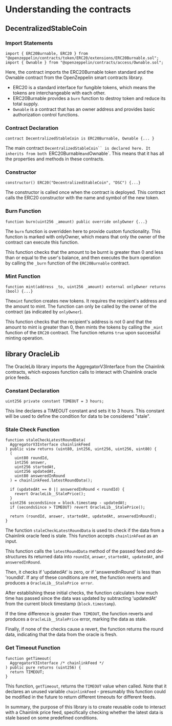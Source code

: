 # Understanding the contracts

## DecentralizedStableCoin

### Import Statements

```
import { ERC20Burnable, ERC20 } from "@openzeppelin/contracts/token/ERC20/extensions/ERC20Burnable.sol";
import { Ownable } from "@openzeppelin/contracts/access/Ownable.sol";

```

Here, the contract imports the ERC20Burnable token standard and the Ownable contract from the OpenZeppelin smart contracts library.

- ERC20 is a standard interface for fungible tokens, which means the tokens are interchangeable with each other.
- ERC20Burnable provides a `burn` function to destroy token and reduce its total supply.
- `Ownable` is a contract that has an owner address and provides basic authorization control functions.

### Contract Declaration

```
contract DecentralizedStableCoin is ERC20Burnable, Ownable {... }

```

The main contract ` DecentralizedStableCoin`` is declared here. It inherits from both  `ERC20Burnable`and`Ownable`. This means that it has all the properties and methods in these contracts.

### Constructor

```
constructor() ERC20("DecentralizedStableCoin", "DSC") {...}

```

The constructor is called once when the contract is deployed. This contract calls the ERC20 constructor with the name and symbol of the new token.

### Burn Function

```
function burn(uint256 _amount) public override onlyOwner {...}

```

The `burn` function is overridden here to provide custom functionality. This function is marked with onlyOwner, which means that only the owner of the contract can execute this function.

This function checks that the amount to be burnt is greater than 0 and less than or equal to the user's balance, and then executes the burn operation by calling the `_burn` function of the `ERC20Burnable` contract.

### Mint Function

```
function mint(address _to, uint256 _amount) external onlyOwner returns (bool) {...}

```

The`mint` function creates new tokens. It requires the recipient's address and the amount to mint. The function can only be called by the owner of the contract (as indicated by `onlyOwner`).

This function checks that the recipient's address is not 0 and that the amount to mint is greater than 0, then mints the tokens by calling the `_mint` function of the `ERC20` contract. The function returns `true` upon successful minting operation.

## library OracleLib

The OracleLib library imports the AggregatorV3Interface from the Chainlink contracts, which exposes function calls to interact with Chainlink oracle price feeds.

### Constant Declaration

```
uint256 private constant TIMEOUT = 3 hours;
```

This line declares a TIMEOUT constant and sets it to 3 hours. This constant will be used to define the condition for data to be considered "stale".

### Stale Check Function

```
function staleCheckLatestRoundData(
  AggregatorV3Interface chainlinkFeed
) public view returns (uint80, int256, uint256, uint256, uint80) {
  (
    uint80 roundId,
    int256 answer,
    uint256 startedAt,
    uint256 updatedAt,
    uint80 answeredInRound
  ) = chainlinkFeed.latestRoundData();

  if (updatedAt == 0 || answeredInRound < roundId) {
    revert OracleLib__StalePrice();
  }
  uint256 secondsSince = block.timestamp - updatedAt;
  if (secondsSince > TIMEOUT) revert OracleLib__StalePrice();

  return (roundId, answer, startedAt, updatedAt, answeredInRound);
}

```

The function `staleCheckLatestRoundData` is used to check if the data from a Chainlink oracle feed is stale. This function accepts `chainlinkFeed` as an input.

This function calls the `latestRoundData` method of the passed feed and de-structures its returned data into `roundId`, `answer`, `startedAt`,` updatedAt`, and` answeredInRound`.

Then, it checks if 'updatedAt' is zero, or if 'answeredInRound' is less than 'roundId'. If any of these conditions are met, the function reverts and produces a `OracleLib__StalePrice error`.

After establishing these initial checks, the function calculates how much time has passed since the data was updated by subtracting 'updatedAt' from the current block timestamp (`block.timestamp`).

If the time difference is greater than` TIMEOUT`, the function reverts and produces a `OracleLib__StalePrice` error, marking the data as stale.

Finally, if none of the checks cause a revert, the function returns the round data, indicating that the data from the oracle is fresh.

### Get Timeout Function

```
function getTimeout(
  AggregatorV3Interface /* chainlinkFeed */
) public pure returns (uint256) {
  return TIMEOUT;
}
```

This function, `getTimeout`, returns the `TIMEOUT` value when called. Note that it declares an unused variable `chainlinkFeed` - presumably this function could be modified in the future to return different timeouts for different feeds.

In summary, the purpose of this library is to create reusable code to interact with a Chainlink price feed, specifically checking whether the latest data is stale based on some predefined conditions.
